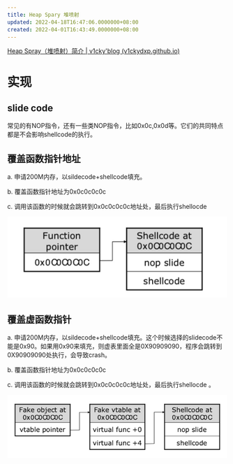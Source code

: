 ```yaml
---
title: Heap Spary 堆喷射
updated: 2022-04-18T16:47:06.0000000+08:00
created: 2022-04-01T16:43:49.0000000+08:00
---
```


[Heap Spray（堆喷射）简介 \| v1cky'blog (v1ckydxp.github.io)](https://v1ckydxp.github.io/2019/07/22/2019-07-22-%E5%A0%86%E5%96%B7%E5%B0%84&%E5%A0%86%E9%A3%8E%E6%B0%B4/)

# 实现
## slide code
常见的有NOP指令，还有一些类NOP指令，比如0x0c,0x0d等。它们的共同特点都是不会影响shellcode的执行。
## 覆盖函数指针地址
a\. 申请200M内存，以sildecode+shellcode填充。

b\. 覆盖函数指针地址为0x0c0c0c0c

c\. 调用该函数的时候就会跳转到0x0c0c0c0c地址处，最后执行shellocde

![image1](../../../../resources/image1.jpg)
## 
## 覆盖虚函数指针
a\. 申请200M内存，以sildecode+shellcode填充。这个时候选择的slidecode不能是0x90。如果用0x90来填充，则虚表里面全是0X90909090，程序会跳转到0X90909090处执行，会导致crash。

b\. 覆盖函数指针地址为0x0c0c0c0c

c\. 调用该函数的时候就会跳转到0x0c0c0c0c地址处，最后执行shellocde 。

![image2](../../../../resources/image2.jpg)


